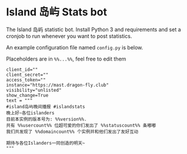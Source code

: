 # Island 岛屿 Stats bot

The Island 岛屿 statistic bot. 
Install Python 3 and requirements and set a cronjob to run whenever you want to post statistics.

An example configuration file named `config.py` is below.

Placeholders are in `%%...%%`, feel free to edit them

```
client_id=""
client_secret=""
access_token=""
instance="https://mast.dragon-fly.club"
visibility="unlisted"
show_change=True
text = """
#island岛屿晚间播报 #islandstats 
晚上好~各位islanders
目前本实例的版本号为: %%version%%.
共有 %%usercount%% 位超可爱的你们发出了 %%statuscount%% 条嘟嘟
我们共发现了 %%domaincount%% 个实例并和他们发出了友好互动

期待与各位Islanders一同创造的明天~
"""
```